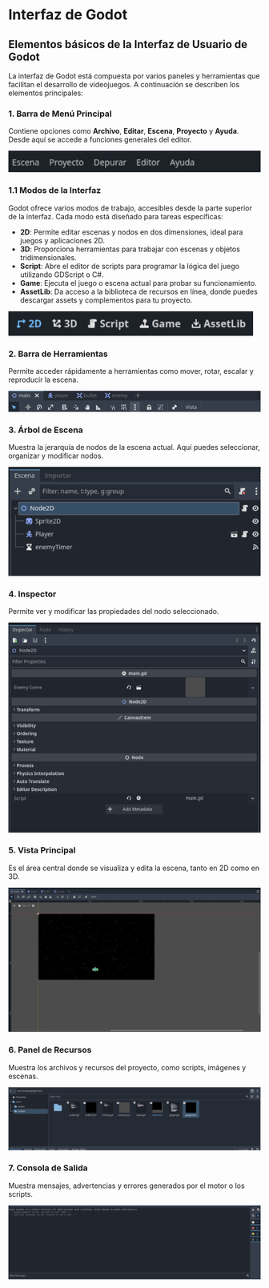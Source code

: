 # Interfaz de Godot

## Elementos básicos de la Interfaz de Usuario de Godot

La interfaz de Godot está compuesta por varios paneles y herramientas que facilitan el desarrollo de videojuegos. A continuación se describen los elementos principales:

### 1. Barra de Menú Principal

Contiene opciones como **Archivo**, **Editar**, **Escena**, **Proyecto** y **Ayuda**. Desde aquí se accede a funciones generales del editor.

![Imagen de la barra de menú principal](/img/barramenu.png)

### 1.1 Modos de la Interfaz

Godot ofrece varios modos de trabajo, accesibles desde la parte superior de la interfaz. Cada modo está diseñado para tareas específicas:

- **2D**: Permite editar escenas y nodos en dos dimensiones, ideal para juegos y aplicaciones 2D.
- **3D**: Proporciona herramientas para trabajar con escenas y objetos tridimensionales.
- **Script**: Abre el editor de scripts para programar la lógica del juego utilizando GDScript o C#.
- **Game**: Ejecuta el juego o escena actual para probar su funcionamiento.
- **AssetLib**: Da acceso a la biblioteca de recursos en línea, donde puedes descargar assets y complementos para tu proyecto.

![Imagen de los modos de la interfaz](/img/modos.png)

### 2. Barra de Herramientas

Permite acceder rápidamente a herramientas como mover, rotar, escalar y reproducir la escena.

![Imagen de la barra de herramientas](/img/Tools.png)

### 3. Árbol de Escena

Muestra la jerarquía de nodos de la escena actual. Aquí puedes seleccionar, organizar y modificar nodos.

![Imagen del árbol de escena](/img/arbol.png)

### 4. Inspector

Permite ver y modificar las propiedades del nodo seleccionado.

![Imagen del inspector](/img/inspector.png)

### 5. Vista Principal

Es el área central donde se visualiza y edita la escena, tanto en 2D como en 3D.

![Imagen de la vista principal](/img/centro.png)

### 6. Panel de Recursos

Muestra los archivos y recursos del proyecto, como scripts, imágenes y escenas.

![Imagen del panel de recursos](/img/filesystem.png)

### 7. Consola de Salida

Muestra mensajes, advertencias y errores generados por el motor o los scripts.

![Imagen de la consola de salida](/img/salida.png)